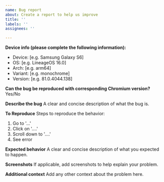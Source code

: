 ```yaml
---
name: Bug report
about: Create a report to help us improve
title: ''
labels: ''
assignees: ''

---
```


**Device info (please complete the following information):**
 - Device: [e.g. Samsung Galaxy S6]
 - OS: [e.g. LineageOS 16.0]
 - Arch: [e.g. arm64]
 - Variant: [e.g. monochrome]
 - Version: [e.g. 81.0.4044.138]

**Can the bug be reproduced with corresponding Chromium version?**
Yes/No

**Describe the bug**
A clear and concise description of what the bug is.

**To Reproduce**
Steps to reproduce the behavior:
1. Go to '...'
2. Click on '....'
3. Scroll down to '....'
4. See error

**Expected behavior**
A clear and concise description of what you expected to happen.

**Screenshots**
If applicable, add screenshots to help explain your problem.

**Additional context**
Add any other context about the problem here.
